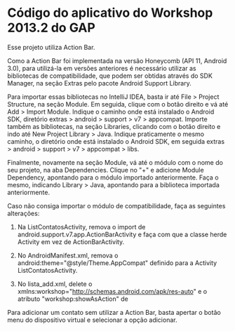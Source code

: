 Código do aplicativo do Workshop 2013.2 do GAP
===============

Esse projeto utiliza Action Bar.

Como a Action Bar foi implementada na versão Honeycomb (API 11, Android 3.0), para utilizá-la em versões
anteriores é necessário utilizar as bibliotecas de compatibilidade, que podem ser obtidas através do SDK
Manager, na seção Extras pelo pacote Android Support Library.

Para importar essas bibliotecas no IntelliJ IDEA, basta ir até File > Project Structure, na seção Module.
Em seguida, clique com o botão direito e vá até Add > Import Module. Indique o caminho onde está instalado
o Android SDK, diretório extras > android > support > v7 > appcompat. Importe também as bibliotecas, na seção Libraries,
clicando com o botão direito e indo até New Project Library > Java. Indique praticamente o mesmo caminho, o diretório
onde está instalado o Android SDK, em seguida extras > android > support > v7 > appcompat > libs.

Finalmente, novamente na seção Module, vá até o módulo com o nome do seu projeto, na aba Dependencies.
Clique no "+" e adicione Module Dependency, apontando para o módulo importado anteriormente. Faça o mesmo, indicando
Library > Java, apontando para a biblioteca importada anteriormente.

Caso não consiga importar o módulo de compatibilidade, faça as seguintes alterações:

1) Na ListContatosActivity, remova o import de android.support.v7.app.ActionBarActivity e faça com que a classe
herde Activity em vez de ActionBarActivity.

2) No AndroidManifest.xml, remova o android:theme="@style/Theme.AppCompat" definido para a Activity ListContatosActivity.

3) No lista_add.xml, delete o xmlns:workshop="http://schemas.android.com/apk/res-auto" e o atributo 
"workshop:showAsAction" de <item>

Para adicionar um contato sem utilizar a Action Bar, basta apertar o botão menu do dispositivo virtual e
selecionar a opção adicionar.


